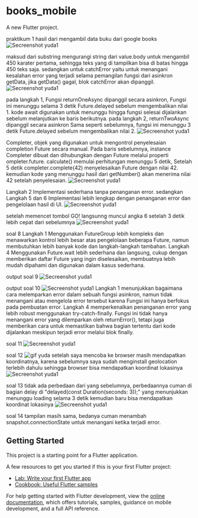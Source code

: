 # books_mobile

A new Flutter project.

praktikum 1 hasil dari mengambil data buku dari google books
![Secreenshot yuda1](image/W11-soal2.png)

maksud dari substring mengurangi string dari value.body untuk mengambil 450 karater pertama,
sehingga teks yang di tampilkan bisa di batas hingga 450 teks saja.
sedangkan untuk catchError yaitu untuk menangani kesalahan error yang terjadi selama pemangilan fungsi dari asinkron getData,
jika getData() gagal, blok catchError akan dipanggil.
![Secreenshot yuda1](image/W11-soal3.png)

pada langkah 1, Fungsi returnOneAsync dipanggil secara asinkron, Fungsi ini menunggu selama 3 detik Future.delayed sebelum mengembalikan nilai 1.
kode await digunakan untuk menunggu hingga fungsi selesai dijalankan sebelum melanjutkan ke baris berikutnya.
pada langkah 2, returnTwoAsync dipanggil secara asinkron Sama seperti sebelumnya, fungsi ini menunggu 3 detik Future.delayed sebelum mengembalikan nilai 2.
![Secreenshot yuda1](image/W11-soal4.png)

Completer, objek yang digunakan untuk mengontrol penyelesaian completion Future secara manual. Pada baris sebelumnya,
instance Completer<int> dibuat dan dihubungkan dengan Future melalui properti ompleter.future.
calculate() memulai perhitungan menunggu 5 detik, Setelah 5 detik completer.complete(42) menyelesaikan Future dengan nilai 42.
kemudian kode yang menunggu hasil dari getNumber() akan menerima nilai 42 setelah penyelesaian.
![Secreenshot yuda1](image/W11-soal5.png)

Langkah 2 Implementasi sederhana tanpa penanganan error.
sedangkan Langkah 5 dan 6 Implementasi lebih lengkap dengan penanganan error dan pengelolaan hasil di UI.
![Secreenshot yuda1](image/W11-soal6.png)

setelah memencet tombol GO! langsunng muncul angka 6 setelah 3 detik lebih cepat dari sebelumnya
![Secreenshot yuda1](image/W11-soal7.png)

soal 8
Langkah 1 Menggunakan FutureGroup lebih kompleks dan menawarkan kontrol lebih besar atas pengelolaan beberapa Future,
namun membutuhkan lebih banyak kode dan langkah-langkah tambahan.
Langkah 4 Menggunakan Future.wait lebih sederhana dan langsung, cukup dengan memberikan daftar Future yang ingin diselesaikan, 
membuatnya lebih mudah dipahami dan digunakan dalam kasus sederhana.

output soal 9
![Secreenshot yuda1](image/W11-soal9.png)

output soal 10
![Secreenshot yuda1](image/W11-soal10.png)
Langkah 1 menunjukkan bagaimana cara melemparkan error dalam sebuah fungsi asinkron, 
namun tidak menangani atau mengelola error tersebut karena Fungsi ini hanya berfokus pada pembuatan error.
Langkah 4 memperkenalkan penanganan error yang lebih robust menggunakan try-catch-finally. Fungsi ini tidak hanya menangani error 
yang dilemparkan oleh returnError(), tetapi juga memberikan cara untuk memastikan bahwa bagian tertentu dari kode dijalankan meskipun terjadi error melalui blok finally.


soal 11
![Secreenshot yuda1](image/W11-soal11.png)

soal 12
![gif yuda](./image/W11-soal12.gif)
setelah saya mencoba ke browser masih mendapatkan koordinatnya, karena sebelumnya saya sudah menginstall geolocation terlebih dahulu
sehingga browser bisa mendapatkan koordinat lokasinya
![Secreenshot yuda1](image/W11-soal12.png)

soal 13
tidak ada perbedaan dari yang sebelumnya, perbedaannya cuman di bagian delay di "delayed(const Duration(seconds: 3));"
yang menunjukkan menunggu loading selama 3 detik kemudian baru bisa mendapatkan koordinat lokasinya
![Secreenshot yuda1](image/W11-soal13.png)

soal 14
tampilan masih sama, bedanya cuman menambah snapshot.connectionState untuk menangani ketika terjadi error.


## Getting Started

This project is a starting point for a Flutter application.

A few resources to get you started if this is your first Flutter project:

- [Lab: Write your first Flutter app](https://docs.flutter.dev/get-started/codelab)
- [Cookbook: Useful Flutter samples](https://docs.flutter.dev/cookbook)

For help getting started with Flutter development, view the
[online documentation](https://docs.flutter.dev/), which offers tutorials,
samples, guidance on mobile development, and a full API reference.
